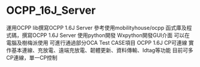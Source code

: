 # OCPP_16J_Server
運用OCPP lib撰寫OCPP 1.6J Server 
參考使用mobilityhouse/ocpp 函式庫及程式碼，撰寫OCPP 1.6J Server
使用python開發
Wxpython開發GUI介面
可以在電腦及樹梅派使用
可進行通過部分OCA Test CASE項目
OCPP 1.6J CP可連線
實作基本連線、充放電、遠端充放電、韌體更新、資料傳輸、Idtag等功能
目前可多CP連線，單一CP控制
